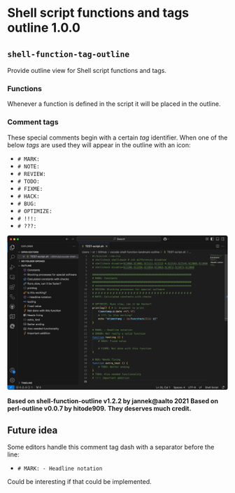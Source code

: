 # Shell script functions and tags outline 1.0.0

## `shell-function-tag-outline`

Provide outline view for Shell script functions and tags.

### Functions

Whenever a function is defined in the script it will be placed in the outline.

### Comment tags

These special comments begin with a certain *tag* identifier. When one of the below *tags* are used they will appear in the outline with an icon:

- `# MARK:`
- `# NOTE:`
- `# REVIEW:`
- `# TODO:`
- `# FIXME:`
- `# HACK:`
- `# BUG:`
- `# OPTIMIZE:`
- `# !!!:`
- `# ???:`


![screenshot1](images/screenshot.png)


**Based on shell-function-outline v1.2.2 by jannek@aalto 2021**
**Based on perl-outline v0.0.7 by hitode909.**
**They deserves much credit.**

## Future idea

Some editors handle this comment tag dash with a separator before the line:

- `# MARK: - Headline notation`

Could be interesting if that could be implemented.
